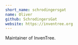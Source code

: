 ```yaml
---
short_name: schrodingersgat
name: Oliver
github: SchrodingersGat
website: https://inventree.org
---
```

Maintainer of InvenTree.
